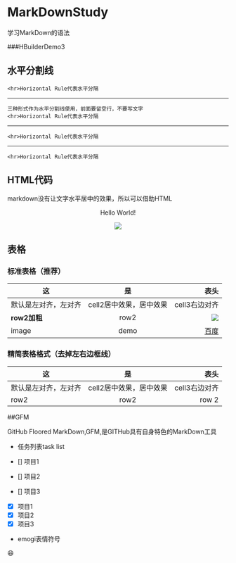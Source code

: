 # MarkDownStudy
学习MarkDown的语法

###HBuilderDemo3

## 水平分割线

    <hr>Horizontal Rule代表水平分隔

---

    三种形式作为水平分割线使用，前面要留空行，不要写文字
    <hr>Horizontal Rule代表水平分隔

***

    <hr>Horizontal Rule代表水平分隔
    
___

    <hr>Horizontal Rule代表水平分隔

## HTML代码  

markdown没有让文字水平居中的效果，所以可以借助HTML

<p align='center'>Hello World!</p>

<!--

把注释信息放在块注释里面
注释信息是不会出现在web浏览器里面的，会被自动忽略掉
--!>

<!-- 这是HTML的行注释信息 -->

<p align='center'>
<img align='center' src='https://www.baidu.com/img/bd_logo1.png'/>
</p>


## 表格

### 标准表格（推荐）

| 这 | 是 | 表头 |
|----|:----:|----:|
| 默认是左对齐，左对齐 | cell2居中效果，居中效果| cell3右边对齐|
| **row2加粗** | row2 | ![][baidu_logo]|
|image | demo | [百度] |

### 精简表格格式（去掉左右边框线）

这 | 是 | 表头 |
----|:----:|----:
默认是左对齐，左对齐 | cell2居中效果，居中效果| cell3右边对齐
row2 | row2 | row 2

##GFM

GitHub Floored MarkDown,GFM,是GITHub具有自身特色的MarkDown工具

- 任务列表task list

- [] 项目1
- [] 项目2
- [] 项目3

- [x] 项目1
- [x] 项目2
- [x] 项目3

- emogi表情符号

:smile:


<!-- 注释信息 -->

[baidu_logo]: https://www.baidu.com/img/bd_logo1.png
[百度]: http://www.baidu.com
